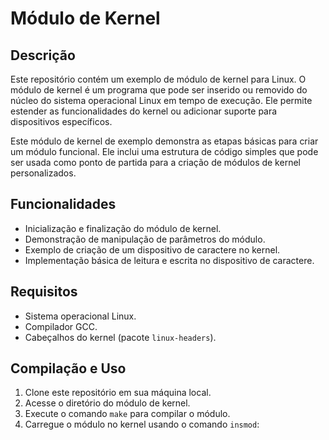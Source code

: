 # Módulo de Kernel

## Descrição

Este repositório contém um exemplo de módulo de kernel para Linux. O módulo de kernel é um programa que pode ser inserido ou removido do núcleo do sistema operacional Linux em tempo de execução. Ele permite estender as funcionalidades do kernel ou adicionar suporte para dispositivos específicos.

Este módulo de kernel de exemplo demonstra as etapas básicas para criar um módulo funcional. Ele inclui uma estrutura de código simples que pode ser usada como ponto de partida para a criação de módulos de kernel personalizados.

## Funcionalidades

- Inicialização e finalização do módulo de kernel.
- Demonstração de manipulação de parâmetros do módulo.
- Exemplo de criação de um dispositivo de caractere no kernel.
- Implementação básica de leitura e escrita no dispositivo de caractere.

## Requisitos

- Sistema operacional Linux.
- Compilador GCC.
- Cabeçalhos do kernel (pacote `linux-headers`).

## Compilação e Uso

1. Clone este repositório em sua máquina local.
2. Acesse o diretório do módulo de kernel.
3. Execute o comando `make` para compilar o módulo.
4. Carregue o módulo no kernel usando o comando `insmod`:
